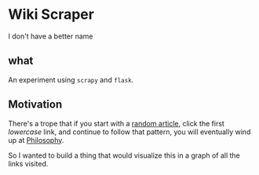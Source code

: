 # Wiki Scraper 

I don't have a better name

## what

An experiment using `scrapy` and `flask`.

## Motivation

There's a trope that if you start with a [random article](https://en.wikipedia.org/wiki/Special:Random), click the first *lowercase* link, and continue to follow that pattern, you will eventually wind up at [Philosophy](https://en.wikipedia.org/wiki/Philosophy).

So I wanted to build a thing that would visualize this in a graph of all the links visited.